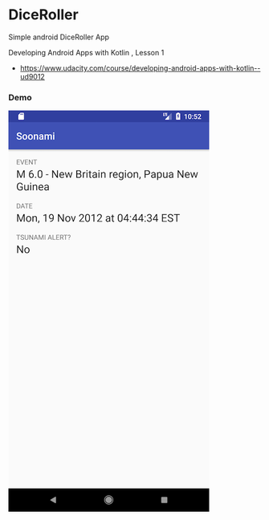 # DiceRoller

Simple android DiceRoller App

Developing Android Apps with Kotlin , Lesson 1 
- https://www.udacity.com/course/developing-android-apps-with-kotlin--ud9012
  
### Demo
![demo](https://github.com/superbderrick/Soonami/blob/starting-point/demo/demo.png)









